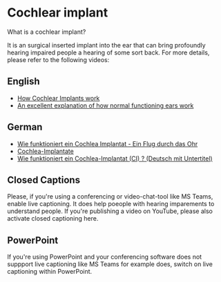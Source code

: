 # Cochlear implant
What is a cochlear implant?

It is an surgical inserted implant into the ear that can bring profoundly hearing impaired people a hearing of some sort back. For more details, please refer to the following videos:

## English
* [How Cochlear Implants work](https://www.youtube.com/watch?v=Vm0nZH9RahE)
* [An excellent explanation of how normal functioning ears work](https://www.youtube.com/watch?v=eQEaiZ2j9oc)

## German
* [Wie funktioniert ein Cochlea Implantat - Ein Flug durch das Ohr](https://www.youtube.com/watch?v=SWH-qj0TykE&list=PLaWqDORBWYr9mb9ZEtz3u_ykfddeIu14A&index=2&t=0s)
* [Cochlea-Implantate](https://www.cochlear.com/de_ch/home/understand/hearing-and-hl/hl-treatments/cochlear-implant)
* [Wie funktioniert ein Cochlea-Implantat (CI) ? (Deutsch mit Untertitel)](https://www.youtube.com/watch?time_continue=41&v=WSA9bxR0lNI&feature=emb_logo)

## Closed Captions
Please, if you're using a conferencing or video-chat-tool like MS Teams, enable live captioning. It does help poeople with hearing imparements to understand people. If you're publishing a video on YouTube, please also activate closed captioning here. 

## PowerPoint
If you're using PowerPoint and your conferencing software does not suppport live captioning like MS Teams for example does, switch on live captioning within PowerPoint. 
